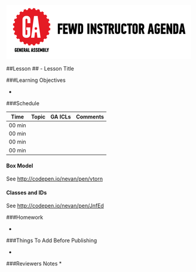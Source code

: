
![GeneralAssemb.ly](../../assets/ICL_icons/instr_agenda.png)


##Lesson ## - Lesson Title


###Learning Objectives

*	



###Schedule


| Time        | Topic| GA ICLs| Comments |
| ------------- |:-------------|:-------------------|:----------------|
| 00 min | | | |
| 00 min | | | |
| 00 min | | | |
| 00 min | | | |


#### Box Model

See http://codepen.io/nevan/pen/vtorn

#### Classes and IDs

See http://codepen.io/nevan/pen/JnfEd

###Homework

*	



###Things To Add Before Publishing


*	


###Reviewers Notes
*	
